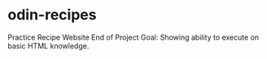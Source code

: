 # odin-recipes
Practice Recipe Website
End of Project Goal: Showing ability to execute on basic HTML knowledge.
